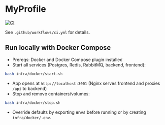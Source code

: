 # MyProfile

[![CI](https://github.com/yusufakajose/MyProfile/actions/workflows/ci.yml/badge.svg?branch=main)](https://github.com/yusufakajose/MyProfile/actions/workflows/ci.yml)

See `.github/workflows/ci.yml` for details.

## Run locally with Docker Compose

- Prereqs: Docker and Docker Compose plugin installed
- Start all services (Postgres, Redis, RabbitMQ, backend, frontend):

```bash
bash infra/docker/start.sh
```

- App opens at `http://localhost:3001` (Nginx serves frontend and proxies `/api` to backend)
- Stop and remove containers/volumes:

```bash
bash infra/docker/stop.sh
```

- Override defaults by exporting envs before running or by creating `infra/docker/.env`.
